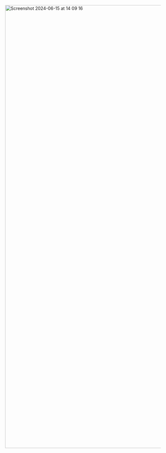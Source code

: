 <img width="1435" alt="Screenshot 2024-06-15 at 14 09 16" src="https://github.com/ioannrio/str/assets/15255256/9cc2a954-5515-480a-aebc-7c1e773408d9">
